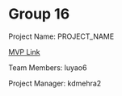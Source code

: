 # Group 16

Project Name: PROJECT_NAME

[MVP Link](https://docs.google.com/document/d/1xrk6DSU6r0tun7WI_Bdcnom1Hn1v5xZP/edit?usp=sharing&ouid=110347170554582980428&rtpof=true&sd=true)

Team Members: luyao6

Project Manager: kdmehra2
